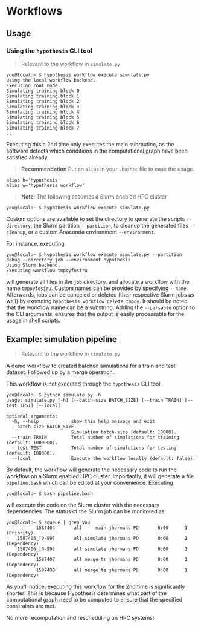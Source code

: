 # Workflows

## Usage

### Using the `hypothesis` CLI tool
> Relevant to the workflow in `simulate.py`

```console
you@local:~ $ hypothesis workflow execute simulate.py
Using the local workflow backend.
Executing root node.
Simulating training block 0
Simulating training block 1
Simulating training block 2
Simulating training block 3
Simulating training block 4
Simulating training block 5
Simulating training block 6
Simulating training block 7
...
```

Executing this a 2nd time only executes the main subroutine, as the software detects
which conditions in the computational graph have been satisfied already.

> **Recommendation** Put an `alias` in your `.bashrc` file to ease the usage.

```console
alias h='hypothesis'
alias w='hypothesis workflow'
```

> **Note**: The following assumes a Slurm enabled HPC cluster

```console
you@local:~ $ hypothesis workflow execute simulate.py
```

Custom options are available to set the directory to generate the scripts `--directory`,
the Slurm partition `--partition`, to cleanup the generated files `--cleanup`, or
a custom Anaconda environment `--environment`.

For instance, executing
```console
you@local:~ $ hypothesis workflow execute simulate.py --partition debug --directory job --environment hypothesis
Using Slurm backend.
Executing workflow tmpoyfosiru
```
will generate all files in the `job` directory, and allocate a workflow with the name `tmpoyfosiru`.
Custom names can be provided by specifying `--name`. Afterwards, jobs can be canceled or deleted (their respective Slurm jobs as well)
by executing `hypothesis workflow delete tmpoy`. It should be noted that the workflow name can be a substring.
Adding the `--parsable` option to the CLI arguments, ensures that the output is easily processable for
the usage in shell scripts.

## Example: simulation pipeline
> Relevant to the workflow in `simulate.py`

A demo workflow to created batched simulations for a train
and test dataset. Followed up by a merge operation.

This workflow is not executed through the `hypothesis` CLI tool.

```console
you@local:~ $ python simulate.py -h
usage: simulate.py [-h] [--batch-size BATCH_SIZE] [--train TRAIN] [--test TEST] [--local]

optional arguments:
  -h, --help            show this help message and exit
  --batch-size BATCH_SIZE
                        Simulation batch-size (default: 10000).
  --train TRAIN         Total number of simulations for training (default: 1000000).
  --test TEST           Total number of simulations for testing (default: 100000).
  --local               Execute the workflow locally (default: false).
```

By default, the workflow will generate the necessary code to run the workflow
on a Slurm enabled HPC cluster. Importantly, it will generate a file `pipeline.bash`
which can be edited at your convenience. Executing

```console
you@local:~ $ bash pipeline.bash
```

will execute the code on the Slurm cluster with the necessary dependencies.
The status of the Slurm job can be monitored as:

```console
you@local:~ $ squeue | grep you
           1587404       all     main jhermans PD       0:00      1 (Priority)
    1587405_[0-99]       all simulate jhermans PD       0:00      1 (Dependency)
    1587406_[0-99]       all simulate jhermans PD       0:00      1 (Dependency)
           1587407       all merge_tr jhermans PD       0:00      1 (Dependency)
           1587408       all merge_te jhermans PD       0:00      1 (Dependency)
```

As you'll notice, executing this workflow for the 2nd time
is significantly shorter! This is because Hypothesis determines
what part of the computational graph need to be computed to
ensure that the specified constraints are met.

No more recomputation and rescheduling on HPC systems!
